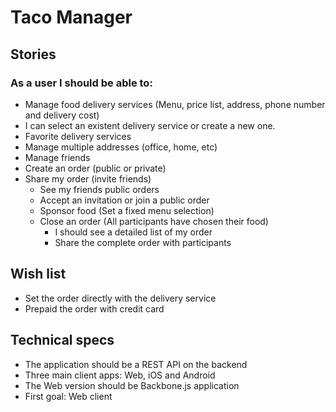 # Taco Manager
## Stories
### As a user I should be able to:
- Manage food delivery services (Menu, price list, address, phone number and delivery cost)
- I can select an existent delivery service or create a new one.
- Favorite delivery services
- Manage multiple addresses (office, home, etc)
- Manage friends
- Create an order (public or private)
- Share my order (invite friends)
	- See my friends public orders
	- Accept an invitation or join a public order
	- Sponsor food (Set a fixed menu selection)
	- Close an order (All participants have chosen their food)
		- I should see a detailed list of my order
		- Share the complete order with participants
		

## Wish list
- Set the order directly with the delivery service 
- Prepaid the order with credit card

## Technical specs
- The application should be a REST API on the backend
- Three main client apps: Web, iOS and Android
- The Web version should be Backbone.js application
- First goal: Web client
